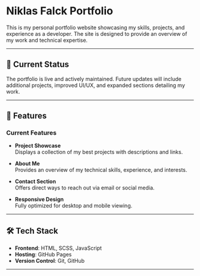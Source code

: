 # Niklas Falck Portfolio

This is my personal portfolio website showcasing my skills, projects, and experience as a developer. The site is designed to provide an overview of my work and technical expertise.

---

## 🚧 Current Status

The portfolio is live and actively maintained. Future updates will include additional projects, improved UI/UX, and expanded sections detailing my work.

---

## 🚀 Features

### Current Features

- **Project Showcase**  
  Displays a collection of my best projects with descriptions and links.

- **About Me**  
  Provides an overview of my technical skills, experience, and interests.

- **Contact Section**  
  Offers direct ways to reach out via email or social media.

- **Responsive Design**  
  Fully optimized for desktop and mobile viewing.

---

## 🛠️ Tech Stack

- **Frontend**: HTML, SCSS, JavaScript
- **Hosting**: GitHub Pages
- **Version Control**: Git, GitHub

---
